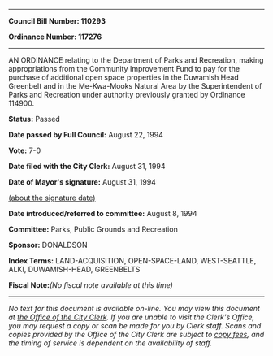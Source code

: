 

********

**Council Bill Number: 110293**
   
**Ordinance Number: 117276**
********

 AN ORDINANCE relating to the Department of Parks and Recreation, making appropriations from the Community Improvement Fund to pay for the purchase of additional open space properties in the Duwamish Head Greenbelt and in the Me-Kwa-Mooks Natural Area by the Superintendent of Parks and Recreation under authority previously granted by Ordinance 114900.

**Status:** Passed
   
**Date passed by Full Council:** August 22, 1994
   
**Vote:** 7-0
   
**Date filed with the City Clerk:** August 31, 1994
   
**Date of Mayor's signature:** August 31, 1994
   
[(about the signature date)](/~public/approvaldate.htm)
   
   
   
**Date introduced/referred to committee:** August 8, 1994
   
**Committee:** Parks, Public Grounds and Recreation
   
**Sponsor:** DONALDSON
   
   
**Index Terms:** LAND-ACQUISITION, OPEN-SPACE-LAND, WEST-SEATTLE, ALKI, DUWAMISH-HEAD, GREENBELTS

**Fiscal Note:**_(No fiscal note available at this time)_
********

_No text for this document is available on-line. You may view this document at [the Office of the City Clerk](http://www.seattle.gov/leg/clerk/contactUs.htm). If you are unable to visit the Clerk's Office, you may request a copy or scan be made for you by Clerk staff. Scans and copies provided by the Office of the City Clerk are subject to [copy fees](http://clerk.seattle.gov/~public/clerkfees.htm), and the timing of service is dependent on the availability of staff._

